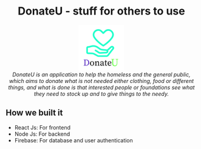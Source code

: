 
<h1 align="center">DonateU - stuff for others to use</h1>
<p align="center">
   <img src="assets/icon.jpg" alt="donateu-logo" width="120px" height="120px" border-radius: 50%/>
  <br>
  <i>DonateU is an application to help the homeless and the general public, which aims to donate what is not needed either clothing, food or different things, and what is done is that interested people or foundations see what they need to stock up and to give things to the needy.</i>
  <br>
</p>

##  How we built it

- React Js: For frontend
- Node Js: For backend
- Firebase: For database and user authentication


